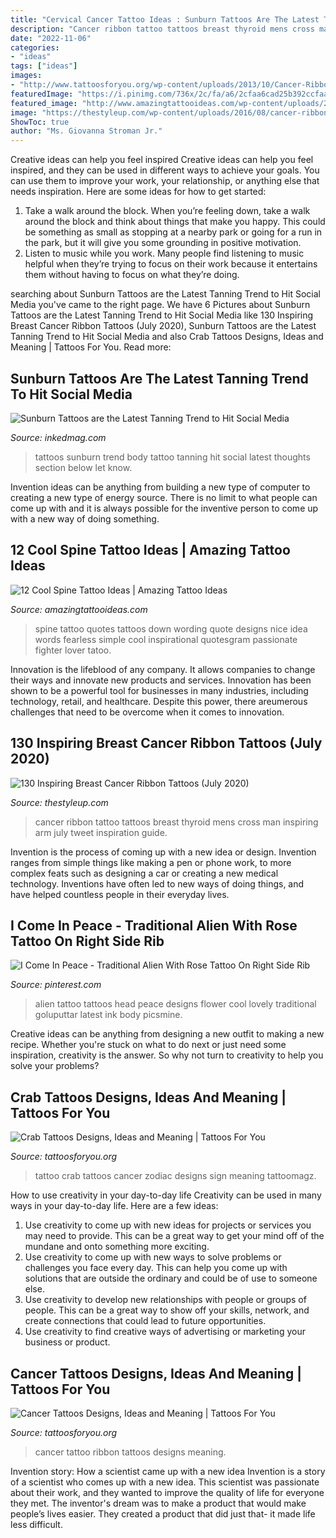 ```yaml
---
title: "Cervical Cancer Tattoo Ideas : Sunburn Tattoos Are The Latest Tanning Trend To Hit Social Media"
description: "Cancer ribbon tattoo tattoos breast thyroid mens cross man inspiring arm july tweet inspiration guide"
date: "2022-11-06"
categories:
- "ideas"
tags: ["ideas"]
images:
- "http://www.tattoosforyou.org/wp-content/uploads/2013/10/Cancer-Ribbon-Tattoo-Ideas.jpg"
featuredImage: "https://i.pinimg.com/736x/2c/fa/a6/2cfaa6cad25b392ccfaa118df408722c--travel-tattoos-cool-tattoos.jpg"
featured_image: "http://www.amazingtattooideas.com/wp-content/uploads/2014/03/Quotes-spine-tattoo-idea.jpg"
image: "https://thestyleup.com/wp-content/uploads/2016/08/cancer-ribbon-tattoo-17.jpg"
ShowToc: true
author: "Ms. Giovanna Stroman Jr."
---
```



Creative ideas can help you feel inspired
Creative ideas can help you feel inspired, and they can be used in different ways to achieve your goals. You can use them to improve your work, your relationship, or anything else that needs inspiration. Here are some ideas for how to get started: 
1. Take a walk around the block. When you’re feeling down, take a walk around the block and think about things that make you happy. This could be something as small as stopping at a nearby park or going for a run in the park, but it will give you some grounding in positive motivation. 
2. Listen to music while you work. Many people find listening to music helpful when they’re trying to focus on their work because it entertains them without having to focus on what they’re doing.

	

		
searching about Sunburn Tattoos are the Latest Tanning Trend to Hit Social Media you've came to the right page. We have 6 Pictures about Sunburn Tattoos are the Latest Tanning Trend to Hit Social Media like 130 Inspiring Breast Cancer Ribbon Tattoos (July 2020), Sunburn Tattoos are the Latest Tanning Trend to Hit Social Media and also Crab Tattoos Designs, Ideas and Meaning | Tattoos For You. Read more:
		
    
## Sunburn Tattoos Are The Latest Tanning Trend To Hit Social Media

<img loading=lazy src="https://www.inkedmag.com/.image/t_share/MTY0NDA3NTIxNTQzNDY0ODk1/screen-shot-2019-05-29-at-11831-pm.png" onerror="this.onerror=null;this.src='https://tse3.mm.bing.net/th?id=OIP.ytD4HljK_5ty3Ne1zSUzSgHaH3&amp;pid=15.1';" alt="Sunburn Tattoos are the Latest Tanning Trend to Hit Social Media">

_Source: inkedmag.com_

>tattoos sunburn trend body tattoo tanning hit social latest thoughts section below let know. 

	

Invention ideas can be anything from building a new type of computer to creating a new type of energy source. There is no limit to what people can come up with and it is always possible for the inventive person to come up with a new way of doing something.

    
## 12 Cool Spine Tattoo Ideas | Amazing Tattoo Ideas

<img loading=lazy src="http://www.amazingtattooideas.com/wp-content/uploads/2014/03/Quotes-spine-tattoo-idea.jpg" onerror="this.onerror=null;this.src='https://tse1.mm.bing.net/th?id=OIP.qNEnp7Avmw6Gv0zBdlf2CwHaJ3&amp;pid=15.1';" alt="12 Cool Spine Tattoo Ideas | Amazing Tattoo Ideas">

_Source: amazingtattooideas.com_

>spine tattoo quotes tattoos down wording quote designs nice idea words fearless simple cool inspirational quotesgram passionate fighter lover tatoo. 

	

Innovation is the lifeblood of any company. It allows companies to change their ways and innovate new products and services. Innovation has been shown to be a powerful tool for businesses in many industries, including technology, retail, and healthcare. Despite this power, there areumerous challenges that need to be overcome when it comes to innovation.

    
## 130 Inspiring Breast Cancer Ribbon Tattoos (July 2020)

<img loading=lazy src="https://thestyleup.com/wp-content/uploads/2016/08/cancer-ribbon-tattoo-17.jpg" onerror="this.onerror=null;this.src='https://tse3.mm.bing.net/th?id=OIP._Ppbyupn8jk_mXUWdAILIAHaHa&amp;pid=15.1';" alt="130 Inspiring Breast Cancer Ribbon Tattoos (July 2020)">

_Source: thestyleup.com_

>cancer ribbon tattoo tattoos breast thyroid mens cross man inspiring arm july tweet inspiration guide. 

	

Invention is the process of coming up with a new idea or design. Invention ranges from simple things like making a pen or phone work, to more complex feats such as designing a car or creating a new medical technology. Inventions have often led to new ways of doing things, and have helped countless people in their everyday lives.

    
## I Come In Peace - Traditional Alien With Rose Tattoo On Right Side Rib

<img loading=lazy src="https://i.pinimg.com/736x/2c/fa/a6/2cfaa6cad25b392ccfaa118df408722c--travel-tattoos-cool-tattoos.jpg" onerror="this.onerror=null;this.src='https://tse4.mm.bing.net/th?id=OIP.S_KfLbSvoXqeq9TwdZewXwHaJ4&amp;pid=15.1';" alt="I Come In Peace - Traditional Alien With Rose Tattoo On Right Side Rib">

_Source: pinterest.com_

>alien tattoo tattoos head peace designs flower cool lovely traditional goluputtar latest ink body picsmine. 

	

Creative ideas can be anything from designing a new outfit to making a new recipe. Whether you're stuck on what to do next or just need some inspiration, creativity is the answer. So why not turn to creativity to help you solve your problems?

    
## Crab Tattoos Designs, Ideas And Meaning | Tattoos For You

<img loading=lazy src="https://www.tattoosforyou.org/wp-content/uploads/2016/03/Crab-Tattoo-Ideas.jpg" onerror="this.onerror=null;this.src='https://tse2.mm.bing.net/th?id=OIP.Q0EabrMXcC5_hig4HK7JbAHaJ5&amp;pid=15.1';" alt="Crab Tattoos Designs, Ideas and Meaning | Tattoos For You">

_Source: tattoosforyou.org_

>tattoo crab tattoos cancer zodiac designs sign meaning tattoomagz. 

	

How to use creativity in your day-to-day life
Creativity can be used in many ways in your day-to-day life. Here are a few ideas: 
1. Use creativity to come up with new ideas for projects or services you may need to provide. This can be a great way to get your mind off of the mundane and onto something more exciting. 
2. Use creativity to come up with new ways to solve problems or challenges you face every day. This can help you come up with solutions that are outside the ordinary and could be of use to someone else. 
3. Use creativity to develop new relationships with people or groups of people. This can be a great way to show off your skills, network, and create connections that could lead to future opportunities. 
4. Use creativity to find creative ways of advertising or marketing your business or product.

    
## Cancer Tattoos Designs, Ideas And Meaning | Tattoos For You

<img loading=lazy src="http://www.tattoosforyou.org/wp-content/uploads/2013/10/Cancer-Ribbon-Tattoo-Ideas.jpg" onerror="this.onerror=null;this.src='https://tse3.mm.bing.net/th?id=OIP.Pbx3nR4Ygb9TcBmbl0c0bwHaJ4&amp;pid=15.1';" alt="Cancer Tattoos Designs, Ideas and Meaning | Tattoos For You">

_Source: tattoosforyou.org_

>cancer tattoo ribbon tattoos designs meaning. 

	

Invention story: How a scientist came up with a new idea
Invention is a story of a scientist who comes up with a new idea. This scientist was passionate about their work, and they wanted to improve the quality of life for everyone they met. The inventor's dream was to make a product that would make people’s lives easier. They created a product that did just that- it made life less difficult.

